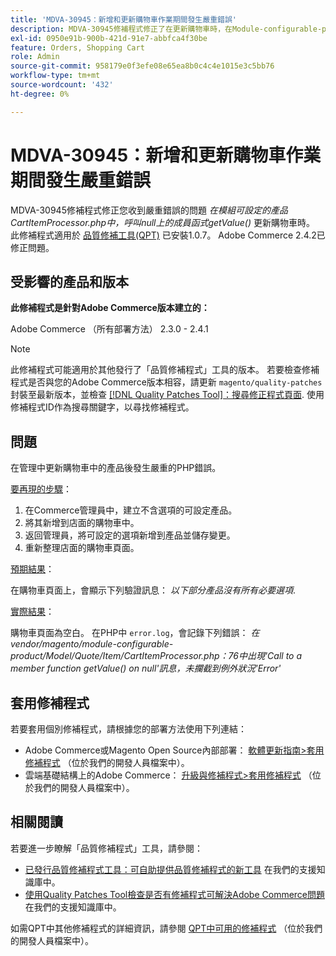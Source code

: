 ```yaml
---
title: 'MDVA-30945：新增和更新購物車作業期間發生嚴重錯誤'
description: MDVA-30945修補程式修正了在更新購物車時，在Module-configurable-product CartItemProcessor.php*的null上收到嚴重錯誤*呼叫成員函式getValue()的問題。 安裝[Quality Patches Tool (QPT)](/help/announcements/adobe-commerce-announcements/magento-quality-patches-released-new-tool-to-self-serve-quality-patches.md) 1.0.7時，即可使用此修補程式。 Adobe Commerce 2.4.2已修正問題。
exl-id: 0950e91b-900b-421d-91e7-abbfca4f30be
feature: Orders, Shopping Cart
role: Admin
source-git-commit: 958179e0f3efe08e65ea8b0c4c4e1015e3c5bb76
workflow-type: tm+mt
source-wordcount: '432'
ht-degree: 0%

---
```


# MDVA-30945：新增和更新購物車作業期間發生嚴重錯誤

MDVA-30945修補程式修正您收到嚴重錯誤的問題 *在模組可設定的產品CartItemProcessor.php中，呼叫null上的成員函式getValue()* 更新購物車時。 此修補程式適用於 [品質修補工具(QPT)](/help/announcements/adobe-commerce-announcements/magento-quality-patches-released-new-tool-to-self-serve-quality-patches.md) 已安裝1.0.7。 Adobe Commerce 2.4.2已修正問題。

## 受影響的產品和版本

**此修補程式是針對Adobe Commerce版本建立的：**

Adobe Commerce （所有部署方法） 2.3.0 - 2.4.1

>[!NOTE]
>
>此修補程式可能適用於其他發行了「品質修補程式」工具的版本。 若要檢查修補程式是否與您的Adobe Commerce版本相容，請更新 `magento/quality-patches` 封裝至最新版本，並檢查 [[!DNL Quality Patches Tool]：搜尋修正程式頁面](https://devdocs.magento.com/quality-patches/tool.html#patch-grid). 使用修補程式ID作為搜尋關鍵字，以尋找修補程式。

## 問題

在管理中更新購物車中的產品後發生嚴重的PHP錯誤。

<u>要再現的步驟</u>：

1. 在Commerce管理員中，建立不含選項的可設定產品。
1. 將其新增到店面的購物車中。
1. 返回管理員，將可設定的選項新增到產品並儲存變更。
1. 重新整理店面的購物車頁面。

<u>預期結果</u>：

在購物車頁面上，會顯示下列驗證訊息： *以下部分產品沒有所有必要選項*.

<u>實際結果</u>：

購物車頁面為空白。 在PHP中 `error.log`，會記錄下列錯誤： *在vendor/magento/module-configurable-product/Model/Quote/Item/CartItemProcessor.php：76中出現&#39;Call to a member function getValue() on null&#39;訊息，未攔截到例外狀況&#39;Error&#39;*

## 套用修補程式

若要套用個別修補程式，請根據您的部署方法使用下列連結：

* Adobe Commerce或Magento Open Source內部部署： [軟體更新指南>套用修補程式](https://devdocs.magento.com/guides/v2.4/comp-mgr/patching/mqp.html) （位於我們的開發人員檔案中）。
* 雲端基礎結構上的Adobe Commerce： [升級與修補程式>套用修補程式](https://devdocs.magento.com/cloud/project/project-patch.html) （位於我們的開發人員檔案中）。

## 相關閱讀

若要進一步瞭解「品質修補程式」工具，請參閱：

* [已發行品質修補程式工具：可自助提供品質修補程式的新工具](/help/announcements/adobe-commerce-announcements/magento-quality-patches-released-new-tool-to-self-serve-quality-patches.md) 在我們的支援知識庫中。
* [使用Quality Patches Tool檢查是否有修補程式可解決Adobe Commerce問題](/help/support-tools/patches-available-in-qpt-tool/check-patch-for-magento-issue-with-magento-quality-patches.md) 在我們的支援知識庫中。

如需QPT中其他修補程式的詳細資訊，請參閱 [QPT中可用的修補程式](https://devdocs.magento.com/quality-patches/tool.html#patch-grid) （位於我們的開發人員檔案中）。
